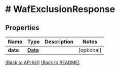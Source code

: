 # # WafExclusionResponse

## Properties

Name | Type | Description | Notes
------------ | ------------- | ------------- | -------------
**data** | [**Data**](Data.md) |  | [optional]

[[Back to API list]](../../README.md#endpoints) [[Back to README]](../../README.md)
